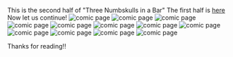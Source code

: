 This is the second half of "Three Numbskulls in a Bar"
The first half is [here](part1.md)
Now let us continue!
![comic page](assets/images/comic/part1/12.jpg)
![comic page](assets/images/comic/part1/13.jpg)
![comic page](assets/images/comic/part1/14.jpg)
![comic page](assets/images/comic/part1/15.jpg)
![comic page](assets/images/comic/part1/16.jpg)
![comic page](assets/images/comic/part1/17.jpg)
![comic page](assets/images/comic/part1/18.jpg)
![comic page](assets/images/comic/part1/19.jpg)
![comic page](assets/images/comic/part1/20.jpg)
![comic page](assets/images/comic/part1/21.jpg)
![comic page](assets/images/comic/part1/22.jpg)
![comic page](assets/images/comic/part1/23.jpg)

Thanks for reading!!

